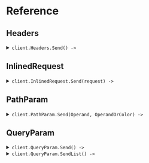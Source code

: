 # Reference
## Headers
<details><summary><code>client.Headers.Send() -> </code></summary>
<dl>
<dd>

#### 🔌 Usage

<dl>
<dd>

<dl>
<dd>

```ruby
client.headers.send_({});
```
</dd>
</dl>
</dd>
</dl>

#### ⚙️ Parameters

<dl>
<dd>

<dl>
<dd>

**operand:** `Seed::Types::Operand` 
    
</dd>
</dl>

<dl>
<dd>

**maybeOperand:** `Seed::Types::Operand` 
    
</dd>
</dl>

<dl>
<dd>

**operandOrColor:** `Seed::Types::ColorOrOperand` 
    
</dd>
</dl>

<dl>
<dd>

**maybeOperandOrColor:** `Seed::Types::ColorOrOperand` 
    
</dd>
</dl>
</dd>
</dl>


</dd>
</dl>
</details>

## InlinedRequest
<details><summary><code>client.InlinedRequest.Send(request) -> </code></summary>
<dl>
<dd>

#### 🔌 Usage

<dl>
<dd>

<dl>
<dd>

```ruby
client.inlined_request.send_({});
```
</dd>
</dl>
</dd>
</dl>

#### ⚙️ Parameters

<dl>
<dd>

<dl>
<dd>

**operand:** `Seed::Types::Operand` 
    
</dd>
</dl>

<dl>
<dd>

**maybeOperand:** `Seed::Types::Operand` 
    
</dd>
</dl>

<dl>
<dd>

**operandOrColor:** `Seed::Types::ColorOrOperand` 
    
</dd>
</dl>

<dl>
<dd>

**maybeOperandOrColor:** `Seed::Types::ColorOrOperand` 
    
</dd>
</dl>
</dd>
</dl>


</dd>
</dl>
</details>

## PathParam
<details><summary><code>client.PathParam.Send(Operand, OperandOrColor) -> </code></summary>
<dl>
<dd>

#### 🔌 Usage

<dl>
<dd>

<dl>
<dd>

```ruby
client.path_param.send_();
```
</dd>
</dl>
</dd>
</dl>

#### ⚙️ Parameters

<dl>
<dd>

<dl>
<dd>

**operand:** `Seed::Types::Operand` 
    
</dd>
</dl>

<dl>
<dd>

**operandOrColor:** `Seed::Types::ColorOrOperand` 
    
</dd>
</dl>
</dd>
</dl>


</dd>
</dl>
</details>

## QueryParam
<details><summary><code>client.QueryParam.Send() -> </code></summary>
<dl>
<dd>

#### 🔌 Usage

<dl>
<dd>

<dl>
<dd>

```ruby
client.query_param.send_({});
```
</dd>
</dl>
</dd>
</dl>

#### ⚙️ Parameters

<dl>
<dd>

<dl>
<dd>

**operand:** `Seed::Types::Operand` 
    
</dd>
</dl>

<dl>
<dd>

**maybeOperand:** `Seed::Types::Operand` 
    
</dd>
</dl>

<dl>
<dd>

**operandOrColor:** `Seed::Types::ColorOrOperand` 
    
</dd>
</dl>

<dl>
<dd>

**maybeOperandOrColor:** `Seed::Types::ColorOrOperand` 
    
</dd>
</dl>
</dd>
</dl>


</dd>
</dl>
</details>

<details><summary><code>client.QueryParam.SendList() -> </code></summary>
<dl>
<dd>

#### 🔌 Usage

<dl>
<dd>

<dl>
<dd>

```ruby
client.query_param.send_list({});
```
</dd>
</dl>
</dd>
</dl>

#### ⚙️ Parameters

<dl>
<dd>

<dl>
<dd>

**operand:** `Seed::Types::Operand` 
    
</dd>
</dl>

<dl>
<dd>

**maybeOperand:** `Seed::Types::Operand` 
    
</dd>
</dl>

<dl>
<dd>

**operandOrColor:** `Seed::Types::ColorOrOperand` 
    
</dd>
</dl>

<dl>
<dd>

**maybeOperandOrColor:** `Seed::Types::ColorOrOperand` 
    
</dd>
</dl>
</dd>
</dl>


</dd>
</dl>
</details>
